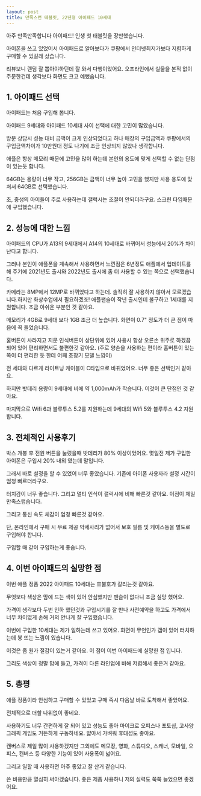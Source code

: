 ```yaml
---
layout: post
title: 만족스런 테블릿, 22년형 아이패드 10세대
---
```


아주 만족만족합니다 아이패드!
인생 첫 태블릿을 장만했습니다.

아이폰을 쓰고 있었어서 아이패드로 알아보다가 쿠팡에서 인터넷최저가보다 저렴하게 구매할 수 있길래 샀습니다.

리뷰보니 랜덤 잘 뽑아야하던데 잘 와서 다행이었어요.
오프라인에서 실물을 본적 없이 주문한건데 생각보다 화면도 크고 예뻤습니다.




<h2>1. 아이패드 선택</h2>
아이패드는 처음 구입해 봅니다.

아이패드 9세대와 아이패드 10세대 사이 선택에 대한 고민이 많았습니다.

방문 상담시 성능 대비 금액이 크게 인상되었다고 하나 매장의 구입금액과 쿠팡에서의 구입금액차이가 10만원대 정도 나기에 조금 인상되지 않았나 생각합니다.

애플은 항상 메모리 때문에 고민을 많이 하는데 본인의 용도에 맞게 선택할 수 없는 단점이 있는듯 합니다.

64GB는 용량이 너무 작고, 256GB는 금액이 너무 높아 고민을 했지만 사용 용도에 맞쳐서 64GB로 선택했습니다.

초, 중생의 아이들이 주로 사용하는데 갤럭시는 조절이 안되더라구요. 스크린 타임때문에 구입했습니다.



<h2>2. 성능에 대한 느낌</h2>
아이패드의 CPU가 A13의 9세대에서 A14의 10세대로 바뀌어서 성능에서 20%가 차이 난다고 합니다.

그러나 본인이 애플폰을 계속해서 사용하면서 느낀점은 6년정도 애플에서 업데이트를 해 주기에 2021년도 출시와 2022년도 출시에 좀 더 사용할 수 있는 쪽으로 선택했습니다.

카메라는 8MP에서 12MP로 바뀌었다고 하는데. 솔직히 잘 사용하지 않아서 모르겠습니다.하지만 화상수업에서 필요하겠죠!
애플팬슬이 작년 출시인데 불구하고 1세대를 지원합니다. 조금 아쉬운 부분인 것 같아요.

메모리가 4GB로 9세대 보다 1GB 조금 더 높습니다.
화면이 0.7" 정도가 더 큰 점이 마음에 꼭 들었습니다.

홈버튼이 사라지고 지문 인식버튼이 상단위에 있어 사용시 항상 오른손 위주로 하겠끔 되어 있어 편리하면서도 불편한것 같아요. (주로 양손을 사용하는 편이라 홈버튼이 있는쪽이 더 편리한 듯 한데 어째 초창기 모델 느낌이)

전 세대와 다르게 라이트닝 케이블이 C타입으로 바뀌었어요. 너무 좋은 선택인거 같아요.

하지만 밧데리 용량이 9세대에 비에 약 1,000mAh가 작습니다. 이것이 큰 단점인 것 같아요.

마지막으로 Wifi 6과 블루투스 5.2를 지원하는데 9세대의 Wifi 5와 블루투스 4.2 지원합니다.



<h2>3. 전체적인 사용후기</h2>
박스 개봉 후 전원 버튼을 눌렀을때 밧데리가 80% 이상이었어요. 몇일전 제가 구입한 아이폰은 구입시  20% 내외 였는데 말입니다.

그래서 바로 설정을 할 수 있었어 너무 좋았습니다. 기존에 아이폰 사용자라 설정 시간이 엄청 빠르더라구요.

터치감이 너무 좋습니다. 그리고 멀티 인식이 갤럭시에 비해 빠른것 같아요. 이점이 제일 만족스럽습니다.

그리고 통신 속도 체감이 엄청 빠른것 같아요.

단, 온라인에서 구매 시 무료 제공 악세사리가 없어서 보호 필름 및 케이스등을 별도로 구입해야 합니다.

구입할 때 같이 구입하는게 좋습니다.



<h2>4. 이번 아이패드의 실망한 점</h2>
이번 애플 정품 2022 아이패드 10세대는 호불호가 갈리는것 같아요. 

무엇보다 색상은 맘에 드는 색이 있어 안심했지만 펜슬이 없다니 조금 실망 했어요. 

가격이 생각보다 두번 인하 했던것과 구입시기를 잘 만나 사전예약을 하고도 가격에서 너무 차이없게 손해 거의 안나게
잘 구입했습니다. 

이번에 구입한 10세대는 제가 일하는데 쓰고 있어요. 화면이 무언인가 갭이 있어 터치하는데 붕 뜨는 느낌이 있습니다.

이것은 좀 원가 절감이 있는거 같아요. 이 점이 이번 아이패드에 실망한 점 입니다.

그리도 색상이 정말 맘에 들고, 가격이 다른 라인업에 비해 저렴해서 좋은거 같아요.



<h2>5. 총평</h2>
애플 정품이라 안심하고 구매할 수 있었고 구매 즉시 다음날 바로 도착해서 좋았어요.

전체적으로 더할 나위없이 좋네요.

사용하기도 너무 간편하게 잘 되어 있고 성능도 좋아 마이크로 오피스나 포토샵, 고사양 그래픽 게임도 거뜬하게 구동하네요.
얇아서 가벼워 휴대성도 좋아요. 

캔버스로 제일 많이 사용하겠지만 그외에도 메모장, 영화, 스튜디오, 스캐너, 모바일, 오피스, 캔버스 등 다양한 기능이 있어 사용폭이 넓어요.

그리고 일할 때 사용하면 아주 좋았고 잘 산거 같습니다.

쓴 비용만큼 열심히 써야겠습니다. 좋은 제품 사용하니 저의 실력도 쭉쭉 늘었으면 좋겠어요.
